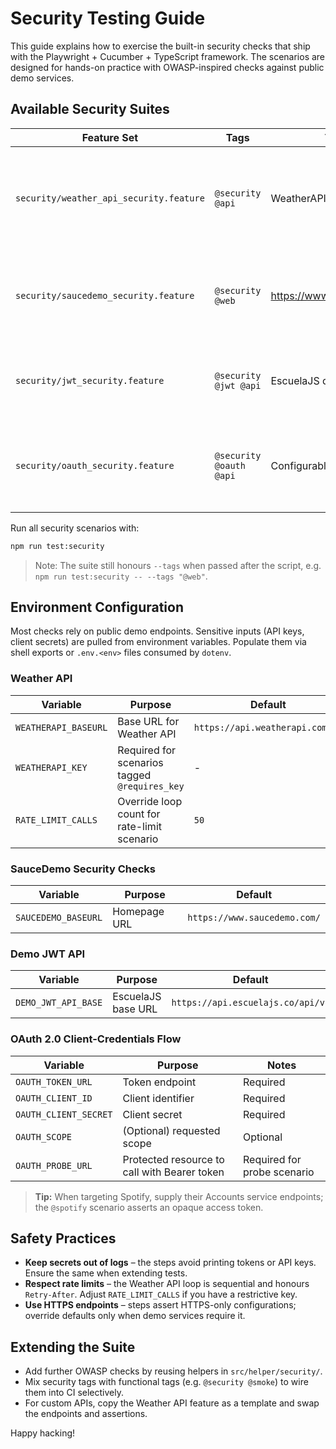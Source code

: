 # Security Testing Guide

This guide explains how to exercise the built-in security checks that ship with the Playwright + Cucumber + TypeScript framework. The scenarios are designed for hands-on practice with OWASP-inspired checks against public demo services.

## Available Security Suites

| Feature Set | Tags | Target | Highlights |
|-------------|------|--------|------------|
| `security/weather_api_security.feature` | `@security @api` | WeatherAPI.com | API key enforcement, injection resilience, CORS, rate limiting, security headers |
| `security/saucedemo_security.feature` | `@security @web` | https://www.saucedemo.com | Security headers, CSP hygiene, mixed-content detection |
| `security/jwt_security.feature` | `@security @jwt @api` | EscuelaJS demo API | JWT issuance, protected endpoints, tampering checks |
| `security/oauth_security.feature` | `@security @oauth @api` | Configurable OAuth provider | Client credentials flow, token inspection, opaque token verification |

Run all security scenarios with:

```bash
npm run test:security
```

> Note: The suite still honours `--tags` when passed after the script, e.g. `npm run test:security -- --tags "@web"`.

## Environment Configuration

Most checks rely on public demo endpoints. Sensitive inputs (API keys, client secrets) are pulled from environment variables. Populate them via shell exports or `.env.<env>` files consumed by `dotenv`.

### Weather API

| Variable | Purpose | Default |
|----------|---------|---------|
| `WEATHERAPI_BASEURL` | Base URL for Weather API | `https://api.weatherapi.com/v1` |
| `WEATHERAPI_KEY` | Required for scenarios tagged `@requires_key` | - |
| `RATE_LIMIT_CALLS` | Override loop count for rate-limit scenario | `50` |

### SauceDemo Security Checks

| Variable | Purpose | Default |
|----------|---------|---------|
| `SAUCEDEMO_BASEURL` | Homepage URL | `https://www.saucedemo.com/` |

### Demo JWT API

| Variable | Purpose | Default |
|----------|---------|---------|
| `DEMO_JWT_API_BASE` | EscuelaJS base URL | `https://api.escuelajs.co/api/v1` |

### OAuth 2.0 Client-Credentials Flow

| Variable | Purpose | Notes |
|----------|---------|-------|
| `OAUTH_TOKEN_URL` | Token endpoint | Required |
| `OAUTH_CLIENT_ID` | Client identifier | Required |
| `OAUTH_CLIENT_SECRET` | Client secret | Required |
| `OAUTH_SCOPE` | (Optional) requested scope | Optional |
| `OAUTH_PROBE_URL` | Protected resource to call with Bearer token | Required for probe scenario |

> **Tip:** When targeting Spotify, supply their Accounts service endpoints; the `@spotify` scenario asserts an opaque access token.

## Safety Practices

- **Keep secrets out of logs** – the steps avoid printing tokens or API keys. Ensure the same when extending tests.
- **Respect rate limits** – the Weather API loop is sequential and honours `Retry-After`. Adjust `RATE_LIMIT_CALLS` if you have a restrictive key.
- **Use HTTPS endpoints** – steps assert HTTPS-only configurations; override defaults only when demo services require it.

## Extending the Suite

- Add further OWASP checks by reusing helpers in `src/helper/security/`.
- Mix security tags with functional tags (e.g. `@security @smoke`) to wire them into CI selectively.
- For custom APIs, copy the Weather API feature as a template and swap the endpoints and assertions.

Happy hacking!
